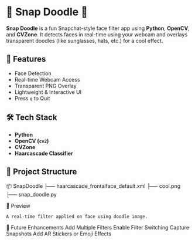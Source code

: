# 🤳 Snap Doodle 🎨

**Snap Doodle** is a fun Snapchat-style face filter app using **Python**, **OpenCV**, and **CVZone**. It detects faces in real-time using your webcam and overlays transparent doodles (like sunglasses, hats, etc.) for a cool effect.

## 🧠 Features

- Face Detection
- Real-time Webcam Access
- Transparent PNG Overlay
- Lightweight & Interactive UI
- Press `q` to Quit

## 🛠️ Tech Stack

- **Python**
- **OpenCV (`cv2`)**
- **CVZone**
- **Haarcascade Classifier**


## 📁 Project Structure

📦 SnapDoodle 
   ├── haarcascade_frontalface_default.xml
   ├── cool.png 
   ├── snap_doodle.py 


🌟 Preview
    
    A real-time filter applied on face using doodle image.

🚀 Future Enhancements
     Add Multiple Filters
     Enable Filter Switching
     Capture Snapshots
     Add AR Stickers or Emoji Effects
